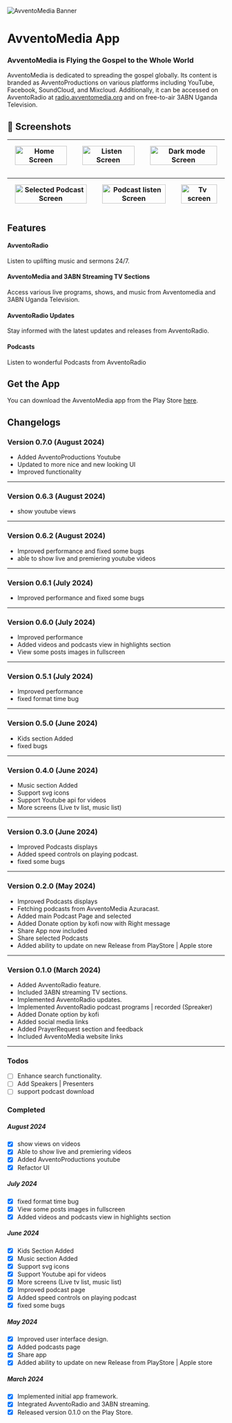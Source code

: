 ![AvventoMedia Banner](https://avventomedia.org/wp-content/uploads/2023/10/avventoMediaAppAdvert.png)
# AvventoMedia App

### AvventoMedia is Flying the Gospel to the Whole World

AvventoMedia is dedicated to spreading the gospel globally. Its content is branded as AvventoProductions on various platforms including YouTube, Facebook, SoundCloud, and Mixcloud. Additionally, it can be accessed on AvventoRadio at [radio.avventomedia.org](https://radio.avventomedia.org) and on free-to-air 3ABN Uganda Television.


## 📱 Screenshots
|  <div style="flex: 1 1 100%; margin: 10px;"><img src="https://avventomedia.org/wp-content/uploads/2024/05/Screenshot_20240522-072911.png" alt="Home Screen" style="width: 100%;"></div>|  <div style="flex: 1 1 100%; margin: 10px;"><img src="https://avventomedia.org/wp-content/uploads/2024/05/Screenshot_20240529-084446.png" alt="Listen Screen" style="width: 100%;"></div>|<div style="flex: 1 1 100%; margin: 10px;"> <img src="https://avventomedia.org/wp-content/uploads/2024/05/Screenshot_20240529-091338.png" alt="Dark mode Screen" style="width: 100%;"></div>|
|-|-|-|

|  <div style="flex: 1 1 100%; margin: 10px;"> <img src="https://avventomedia.org/wp-content/uploads/2024/05/Screenshot_20240529-091405.png" alt="Selected Podcast Screen" style="width: 100%;">|  <div style="flex: 1 1 100%; margin: 10px;"> <img src="https://avventomedia.org/wp-content/uploads/2024/05/Screenshot_20240522-073053.png" alt="Podcast listen Screen" style="width: 100%;"></div>|<div style="flex: 1 1 100%; margin: 10px;"> <img src="https://avventomedia.org/wp-content/uploads/2024/05/Screenshot_20240522-072937.png" alt="Tv screen" style="width: 100%;"></div>|
|-|-|-|

## Features

#### AvventoRadio
 Listen to uplifting music and sermons 24/7.

#### AvventoMedia and 3ABN Streaming TV Sections
 Access various live programs, shows, and music from Avventomedia and 3ABN Uganda Television.

#### AvventoRadio Updates
Stay informed with the latest updates and releases from AvventoRadio.

#### Podcasts
Listen to wonderful Podcasts from AvventoRadio

## Get the App

You can download the AvventoMedia app from the Play Store [here](https://play.google.com/store/apps/details?id=tv.avventomedia.app).

## Changelogs
### Version 0.7.0 (August 2024)
- Added AvventoProductions Youtube
- Updated to more nice and new looking UI
- Improved functionality

---

### Version 0.6.3 (August 2024)
- show youtube views

---

### Version 0.6.2 (August 2024)
- Improved performance and fixed some bugs
- able to show live and premiering youtube videos

---

### Version 0.6.1 (July 2024)
- Improved performance and fixed some bugs

---

### Version 0.6.0 (July 2024)
- Improved performance
- Added videos and podcasts view in highlights section
- View some posts images in fullscreen

---

### Version 0.5.1 (July 2024)
- Improved performance
- fixed format time bug

---

### Version 0.5.0 (June 2024)
- Kids section Added
- fixed bugs

---

### Version 0.4.0 (June 2024)
- Music section Added
- Support svg icons
- Support Youtube api for videos
- More screens (Live tv list, music list)

---

### Version 0.3.0 (June 2024)
- Improved Podcasts displays
- Added speed controls on playing podcast.
- fixed some bugs

---

### Version 0.2.0 (May 2024)
- Improved Podcasts displays
- Fetching podcasts from AvventoMedia Azuracast.
- Added main Podcast Page and selected
- Added Donate option by kofi now with Right message
- Share App now included
- Share selected Podcasts
- Added ability to update on new Release from PlayStore | Apple store

---

### Version 0.1.0 (March 2024)
- Added AvventoRadio feature.
- Included 3ABN streaming TV sections.
- Implemented AvventoRadio updates.
- Implemented AvventoRadio podcast programs | recorded (Spreaker)
- Added Donate option by kofi
- Added social media links
- Added PrayerRequest section and feedback
- Included AvventoMedia website links

---

### Todos
- [ ] Enhance search functionality.
- [ ] Add Speakers | Presenters
- [ ] support podcast download

### Completed
##### August 2024
- [x] show views on videos
- [x] Able to show live and premiering videos
- [x] Added AvventoProductions youtube
- [x] Refactor UI

##### July 2024
- [x] fixed format time bug
- [x] View some posts images in fullscreen
- [x] Added videos and podcasts view in highlights section

##### June 2024
- [x] Kids Section Added
- [x] Music section Added
- [x] Support svg icons
- [x] Support Youtube api for videos
- [x] More screens (Live tv list, music list)
- [x] Improved podcast page
- [x] Added speed controls on playing podcast
- [x] fixed some bugs

##### May 2024
- [x] Improved user interface design.
- [x] Added podcasts page
- [x] Share app
- [x] Added ability to update on new Release from PlayStore | Apple store

##### March 2024
- [x] Implemented initial app framework.
- [x] Integrated AvventoRadio and 3ABN streaming.
- [x] Released version 0.1.0 on the Play Store.
